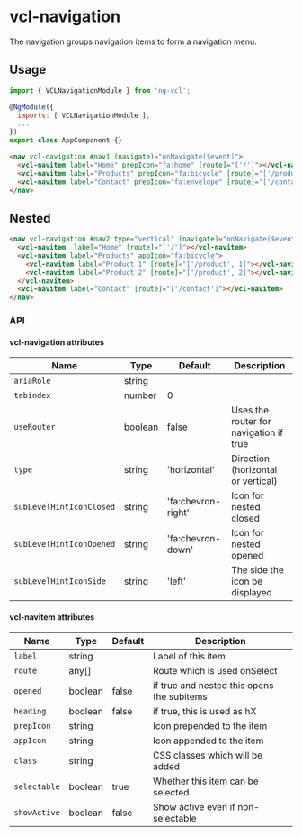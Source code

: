 # vcl-navigation

The navigation groups navigation items to form a navigation menu.

## Usage

```js
import { VCLNavigationModule } from 'ng-vcl';

@NgModule({
  imports: [ VCLNavigationModule ],
  ...
})
export class AppComponent {}
```

```html
<nav vcl-navigation #nav1 (navigate)="onNavigate($event)">
  <vcl-navitem label="Home" prepIcon="fa:home" [route]="['/']"></vcl-navitem>
  <vcl-navitem label="Products" prepIcon="fa:bicycle" [route]="['/products']"></vcl-navitem>
  <vcl-navitem label="Contact" prepIcon="fa:envelope" [route]="['/contact']"></vcl-navitem>
</nav>
```

## Nested

```html
<nav vcl-navigation #nav2 type="vertical" (navigate)="onNavigate($event)">
  <vcl-navitem  label="Home" [route]="['/']"></vcl-navitem>
  <vcl-navitem label="Products" appIcon="fa:bicycle">
    <vcl-navitem label="Product 1" [route]="['/product', 1]"></vcl-navitem>
    <vcl-navitem label="Product 2" [route]="['/product', 2]"></vcl-navitem>
  </vcl-navitem>
  <vcl-navitem label="Contact" [route]="['/contact']"></vcl-navitem>
</nav>
```

### API

#### vcl-navigation attributes

| Name                     | Type          | Default            | Description                                |
| ------------             | ------------- | ------------------ |--------------------------------------------|
| `ariaRole`               | string        |                    |                                            |
| `tabindex`               | number        |                  0 |                                            |
| `useRouter`              | boolean       |              false | Uses the router for navigation if true     |
| `type`                   | string        |       'horizontal' | Direction (horizontal or vertical)         |
| `subLevelHintIconClosed` | string        | 'fa:chevron-right' | Icon for nested closed                     |
| `subLevelHintIconOpened` | string        |  'fa:chevron-down' | Icon for nested opened                     |
| `subLevelHintIconSide`   | string        |             'left' | The side the icon be displayed             |

#### vcl-navitem attributes

| Name                     | Type        | Default  | Description                                   |
| ------------------------ | ----------- | -------- |-----------------------------------------------|
| `label`                  | string      |          | Label of this item                             |
| `route`                  | any[]       |          | Route which is used onSelect                   |
| `opened`                 | boolean     | false    | if true and nested this opens the subitems     |
| `heading`                | boolean     | false    | if true, this is used as hX                    |
| `prepIcon`               | string      |          | Icon prepended to the item                     |
| `appIcon`                | string      |          | Icon appended to the item                      |
| `class`                  | string      |          | CSS classes which will be added                |
| `selectable`             | boolean     | true     | Whether this item can be selected              |
| `showActive`             | boolean     | false    | Show active even if non-selectable             |
